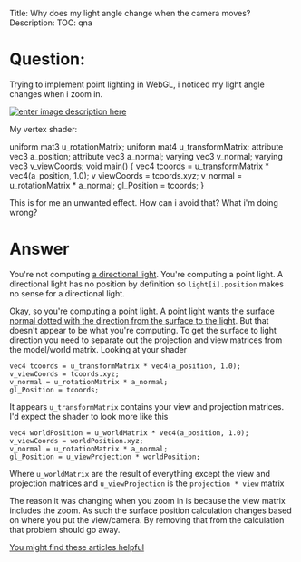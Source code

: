 Title: Why does my light angle change when the camera moves?
Description:
TOC: qna

# Question:

Trying to implement point lighting in WebGL, i noticed my light angle changes when i zoom in. 

[![enter image description here][1]][1]

My vertex shader:

 uniform mat3 u_rotationMatrix;
 uniform mat4 u_transformMatrix;
 attribute vec3 a_position;
 attribute vec3 a_normal;
 varying vec3 v_normal;
 varying vec3 v_viewCoords;
 void main() {
  vec4 tcoords = u_transformMatrix * vec4(a_position, 1.0);
  v_viewCoords = tcoords.xyz;
  v_normal = u_rotationMatrix * a_normal;
  gl_Position = tcoords;
 }


This is for me an unwanted effect. How can i avoid that? What i'm doing wrong?



  [1]: https://i.stack.imgur.com/mTBxZ.png

# Answer

You're not computing [a directional light](https://webglfundamentals.org/webgl/lessons/webgl-3d-lighting-directional.html). You're computing a point light. A directional light has no position by definition so `light[i].position` makes no sense for a directional light.

Okay, so you're computing a point light. [A point light wants the surface normal dotted with the direction from the surface to the light](https://webglfundamentals.org/webgl/lessons/webgl-3d-lighting-point.html). But that doesn't appear to be what you're computing. To get the surface to light direction you need to separate out the projection and view matrices from the model/world matrix. Looking at your shader
 
    vec4 tcoords = u_transformMatrix * vec4(a_position, 1.0);
    v_viewCoords = tcoords.xyz;
    v_normal = u_rotationMatrix * a_normal;
    gl_Position = tcoords;

It appears `u_transformMatrix` contains your view and projection matrices. I'd expect the shader to look more like this

    vec4 worldPosition = u_worldMatrix * vec4(a_position, 1.0);
    v_viewCoords = worldPosition.xyz;
    v_normal = u_rotationMatrix * a_normal;
    gl_Position = u_viewProjection * worldPosition;

Where `u_worldMatrix` are the result of everything except the view and projection matrices and `u_viewProjection` is the `projection * view` matrix

The reason it was changing when you zoom in is because the view matrix includes the zoom. As such the surface position calculation changes based on where you put the view/camera. By removing that from the calculation that problem should go away.

[You might find these articles helpful](https://webglfundamentals.org)

